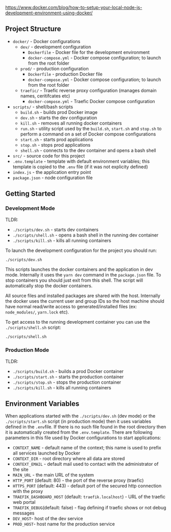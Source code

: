 https://www.docker.com/blog/how-to-setup-your-local-node-js-development-environment-using-docker/

## Project Structure

* `docker/` - Docker configurations
  * `dev/` - development configuration
    * `Dockerfile` - Docker file for the development environment
    * `docker-compose.yml` - Docker compose configuration; to launch from the root folder
  * `prod/` - production configuration
    * `Dockerfile` - production Docker file
    * `docker-compose.yml` - Docker compose configuration; to launch from the root folder
  * `traefic/` - Traefic reverse proxy configuration (manages domain names, ceritifcates etc)
    * `docker-compose.yml` - Traefic Docker compose configuration
* `scripts/` - shell/bash scripts 
  * `build.sh` - builds prod Docker image
  * `dev.sh` - starts the dev configuration
  * `kill.sh` - removes all running docker containers 
  * `run.sh` - utility script used by the `build.sh`, `start.sh` and `stop.sh`
     to perform a command on a set of Docker compose configurations
  * `start.sh` - starts prod applications 
  * `stop.sh` - stops prod applications
  * `shell.sh` - connects to the dev container and opens a bash shell 
* `src/` - source code for this project
* `.env.template` - template with default environment variables; this template is copied to the `.env` file
  (if it was not explicity defined)
* `index.js` - the application entry point
* `package.json` - node configuration file

## Getting Started

### Development Mode

TLDR:
* `./scripts/dev.sh` - starts dev containers
* `./scripts/shell.sh` - opens a bash shell in the running dev container
* `./scripts/kill.sh` - kills all running containers

To launch the development configuration for the project you should run:
```sh
./scripts/dev.sh
```

This scripts launches the docker containers and the application in dev mode.
Internally it uses the `yarn dev` command in the `package.json` file.
To stop containers you should just exit from this shell. The script will automatically stop the docker containers.

All source files and installed packages are shared with the host.
Internally the docker uses the current user and group IDs so the host machine should have normal read/write access to 
generated/installed files (ex: `node_modules/`, `yarn.lock` etc).


To get access to the running development container you can use the `./scripts/shell.sh` script: 
```sh
./scripts/shell.sh
```

### Production Mode

TLDR:
* `./scripts/build.sh` - builds a prod Docker container
* `./scripts/start.sh` - starts the production container
* `./scripts/stop.sh` - stops the production container
* `./scripts/kill.sh` - kills all running containers


## Environment Variables

When applications started with the `./scripts/dev.sh` (dev mode) or the `./scripts/start.sh` script (in production mode)
then it uses variables defined in the `.env`file.
If there is no such file found in the root directory then it is automatically created from the `.env.template`. 
There are following parameters in this file used by Docker configurations to start applications:

* `CONTEXT_NAME` - default name of the context; this name is used to prefix all services launched by Docker
* `CONTEXT_DIR` - root directory where all data are stored
* `CONTEXT_EMAIL` - default mail used to contact with the administrator of the site
* `MAIN_URL` - the  main URL of the system
* `HTTP_PORT` (default: 80) - the port of the reverse proxy (traefic)
* `HTTPS_PORT` (default: 443) - default port of the secured http connection with the proxy 
* `TRAEFIK_DASHBOARD_HOST` (default: `traefik.localhost`) - URL of the traefic web portal
* `TRAEFIK_DEBUG`(default: false) - flag defining if traefic shows or not debug messages
* `DEV_HOST`- host of the dev service 
* `PROD_HOST`- host name for the production service
